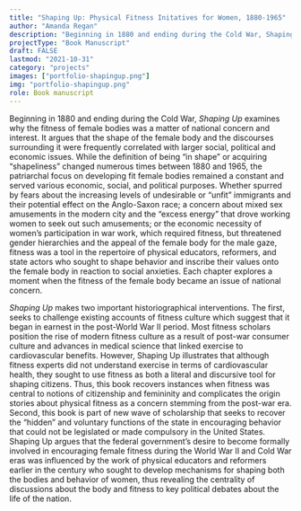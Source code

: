 ```yaml
---
title: "Shaping Up: Physical Fitness Initatives for Women, 1880-1965"
author: "Amanda Regan"
description: "Beginning in 1880 and ending during the Cold War, Shaping Up examines why the fitness of female bodies was a matter of national concern and interest. Under contract with the University of Virginia Press."
projectType: "Book Manuscript"
draft: FALSE
lastmod: "2021-10-31"
category: "projects"
images: ["portfolio-shapingup.png"]
img: "portfolio-shapingup.png"
role: Book manuscript
---
```


Beginning in 1880 and ending during the Cold War, _Shaping Up_ examines why the fitness of female bodies was a matter of national concern and interest. It argues that the shape of the female body and the discourses surrounding it were frequently correlated with larger social, political and economic issues. While the definition of being “in shape” or acquiring “shapeliness” changed numerous times between 1880 and 1965, the patriarchal focus on developing fit female bodies remained a constant and served various economic, social, and political purposes. Whether spurred by fears about the increasing levels of  undesirable or “unfit” immigrants and their potential effect on the Anglo-Saxon race; a concern about mixed sex amusements in the modern city and the “excess energy” that drove working women to seek out such amusements; or the economic necessity of women’s participation in war work, which required fitness, but threatened gender hierarchies and the appeal of the female body for the male gaze, fitness was a tool in the repertoire of physical educators, reformers, and state actors who sought to shape behavior and inscribe their values onto the female body in reaction to social anxieties. Each chapter explores a moment when the fitness of the female body became an issue of national concern.

_Shaping Up_ makes two important historiographical interventions. The first, seeks to challenge existing accounts of fitness culture which suggest that it began in earnest in the post-World War II period. Most fitness scholars position the rise of modern fitness culture as a result of post-war consumer culture and advances in medical science that linked exercise to cardiovascular benefits. However, Shaping Up illustrates that although fitness experts did not understand exercise in terms of cardiovascular health, they sought to use fitness as both a literal and discursive tool for shaping citizens. Thus, this book recovers instances when fitness was central to notions of citizenship and femininity and complicates the origin stories about physical fitness as a concern stemming from the post-war era. Second, this book is part of new wave of scholarship that seeks to recover the “hidden” and voluntary functions of the state in encouraging behavior that could not be legislated or made compulsory in the United States. Shaping Up argues that the federal government’s desire to become formally involved in encouraging female fitness during the World War II and Cold War eras was influenced by the work of physical educators and reformers earlier in the century who sought to develop mechanisms for shaping both the bodies and behavior of women, thus revealing the centrality of discussions about the body and fitness to key political debates about the life of the nation.
